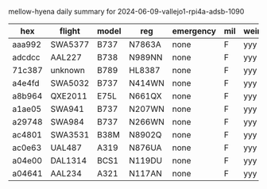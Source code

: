 mellow-hyena daily summary for 2024-06-09-vallejo1-rpi4a-adsb-1090

|hex|flight|model|reg|emergency|mil|weirdo|
|--|--|--|--|--|--|--|
|aaa992|SWA5377|B737|N7863A|none|F|yyy|
|adcdcc|AAL227|B738|N989NN|none|F|yyy|
|71c387|unknown|B789|HL8387|none|F|yyy|
|a4e4fd|SWA5032|B737|N414WN|none|F|yyy|
|a8b964|QXE2011|E75L|N661QX|none|F|yyy|
|a1ae05|SWA941|B737|N207WN|none|F|yyy|
|a29748|SWA984|B737|N266WN|none|F|yyy|
|ac4801|SWA3531|B38M|N8902Q|none|F|yyy|
|ac0e63|UAL487|A319|N876UA|none|F|yyy|
|a04e00|DAL1314|BCS1|N119DU|none|F|yyy|
|a04641|AAL234|A321|N117AN|none|F|yyy|
